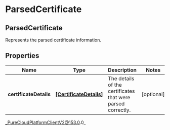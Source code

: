 # ParsedCertificate

## ParsedCertificate
Represents the parsed certificate information.

## Properties

|Name | Type | Description | Notes|
|------------ | ------------- | ------------- | -------------|
| **certificateDetails** | [**[CertificateDetails]**](CertificateDetails) | The details of the certificates that were parsed correctly. | [optional] |



_PureCloudPlatformClientV2@153.0.0_
